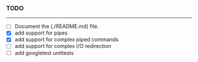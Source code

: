 ### TODO
---

- [ ] Document the (./README.md) file.
- [x] add support for pipes
- [x] add support for complex piped commands
- [ ] add support for complex I/O redirection
- [ ] add googletest unittests